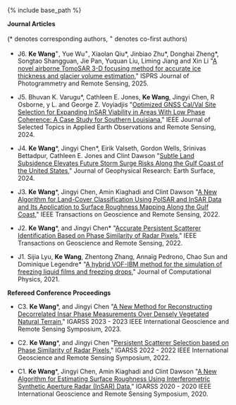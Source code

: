 
{% include base_path %}

**Journal Articles**

(\* denotes corresponding authors, <sup>+</sup> denotes co-first authors)



*  J6. **Ke Wang**<sup>+</sup>, Yue Wu<sup>+</sup>, Xiaolan Qiu\*, Jinbiao Zhu\*, Donghai Zheng\*, Songtao Shangguan, Jie Pan, Yuquan Liu, Liming Jiang and Xin Li "[A novel airborne TomoSAR 3-D focusing method for accurate ice thickness and glacier volume estimation](https://doi.org/10.1016/j.isprsjprs.2025.01.011)," ISPRS Journal of Photogrammetry and Remote Sensing, 2025.

*  J5. Bhuvan K. Varugu\*, Cathleen E. Jones, **Ke Wang**, Jingyi Chen, R Osborne, y L. and George Z. Voyiadjis "[Optimized GNSS Cal/Val Site Selection for Expanding InSAR Viability in Areas With Low Phase Coherence: A Case Study for Southern Louisiana](https://doi.org/10.1109/JSTARS.2024.3361800)," IEEE Journal of Selected Topics in Applied Earth Observations and Remote Sensing, 2024.

*  J4. **Ke Wang**\*, Jingyi Chen\*, Eirik Valseth, Gordon Wells, Srinivas Bettadpur, Cathleen E. Jones and Clint Dawson "[Subtle Land Subsidence Elevates Future Storm Surge Risks Along the Gulf Coast of the United States](https://doi.org/10.1029/2024JF007858)," Journal of Geophysical Research: Earth Surface, 2024.

*  J3. **Ke Wang**\*, Jingyi Chen, Amin Kiaghadi and Clint Dawson "[A New Algorithm for Land-Cover Classification Using PolSAR and InSAR Data and Its Application to Surface Roughness Mapping Along the Gulf Coast](https://doi.org/10.1109/TGRS.2021.3083492)," IEEE Transactions on Geoscience and Remote Sensing, 2022.

*  J2. **Ke Wang**\*, and Jingyi Chen\* "[Accurate Persistent Scatterer Identification Based on Phase Similarity of Radar Pixels](https://doi.org/10.1109/TGRS.2022.3210868)," IEEE Transactions on Geoscience and Remote Sensing, 2022.

*  J1. Sijia Lyu, **Ke Wang**, Zhentong Zhang, Annaïg Pedrono, Chao Sun and Dominique Legendre\* "[A hybrid VOF-IBM method for the simulation of freezing liquid films and freezing drops](https://doi.org/10.1016/j.jcp.2021.110160)," Journal of Computational Physics, 2021.

**Refereed Conference Proceedings**


    
*  C3. **Ke Wang**\*, and Jingyi Chen "[A New Method for Reconstructing Decorrelated Insar Phase Measurements Over Densely Vegetated Natural Terrain](https://doi.org/10.1109/IGARSS52108.2023.10282116)," IGARSS 2023 - 2023 IEEE International Geoscience and Remote Sensing Symposium, 2023.

*  C2. **Ke Wang**\*, and Jingyi Chen "[Persistent Scatterer Selection based on Phase Similarity of Radar Pixels](https://doi.org/10.1109/IGARSS46834.2022.9884255)," IGARSS 2022 - 2022 IEEE International Geoscience and Remote Sensing Symposium, 2022.

*  C1. **Ke Wang**\*, Jingyi Chen, Amin Kiaghadi and Clint Dawson "[A New Algorithm for Estimating Surface Roughness Using Interferometric Synthetic Aperture Radar (InSAR) Data](https://doi.org/10.1109/IGARSS39084.2020.9323083)," IGARSS 2020 - 2020 IEEE International Geoscience and Remote Sensing Symposium, 2020.

